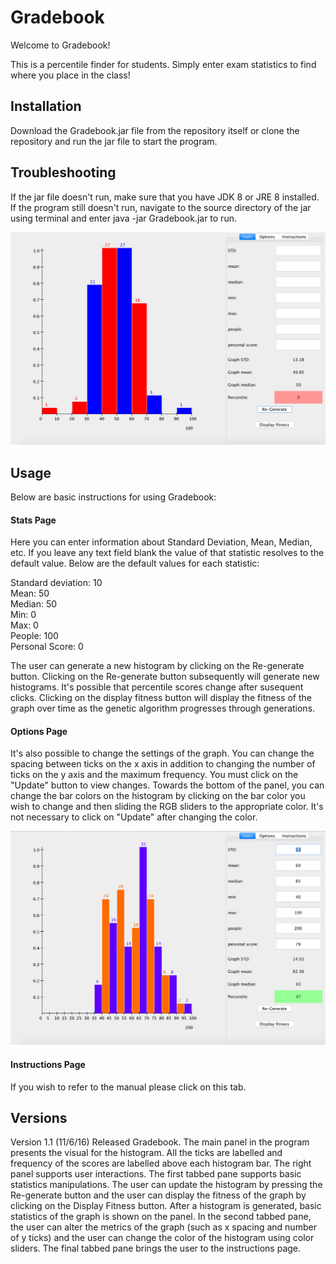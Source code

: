 <h1> Gradebook  </h1>

Welcome to Gradebook!

This is a percentile finder for students. Simply enter exam statistics to find where you place in the class!

<h2> Installation </h2>
Download the Gradebook.jar file from the repository itself or clone the repository and run the jar file to start the program. 

<h2> Troubleshooting </h2>
If the jar file doesn't run, make sure that you have JDK 8 or JRE 8 installed. If the program still doesn't run, navigate to the source directory of the jar using terminal and enter java -jar Gradebook.jar to run.

![alt text](image1.png "Description goes here")

<h2> Usage </h2>
Below are basic instructions for using Gradebook:

<h4> Stats Page </h4>
Here you can enter information about Standard Deviation, Mean, Median, etc. If you leave any text field blank the value of that statistic resolves to the default value. Below are the default values for each statistic:

Standard deviation: 10 <br>
Mean: 50 <br>
Median: 50 <br>
Min: 0 <br>
Max: 0 <br>
People: 100 <br>
Personal Score: 0 <br>

The user can generate a new histogram by clicking on the Re-generate button. Clicking on the Re-generate button subsequently will generate new histograms. It's possible that percentile scores change after susequent clicks. Clicking on the display fitness button will display the fitness of the graph over time as the genetic algorithm progresses through generations.

<h4> Options Page </h4>
It's also possible to change the settings of the graph. You can change the spacing between ticks on the x axis in addition to changing the number of ticks on the y axis and the maximum frequency. You must click on the "Update" button to view changes. Towards the bottom of the panel, you can change the bar colors on the histogram by clicking on the bar color you wish to change and then sliding the RGB sliders to the appropriate color. It's not necessary to click on "Update" after changing the color.

![alt text](image2.png "Description goes here")

<h4> Instructions Page </h4>
If you wish to refer to the manual please click on this tab.

<h2> Versions </h2>
Version 1.1 (11/6/16) Released Gradebook. The main panel in the program presents the visual for the histogram. All the ticks are labelled and frequency of the scores are labelled above each histogram bar. The right panel supports user interactions. The first tabbed pane supports basic statistics manipulations. The user can update the histogram by pressing the Re-generate button and the user can display the fitness of the graph by clicking on the Display Fitness button. After a histogram is generated, basic statistics of the graph is shown on the panel. In the second tabbed pane, the user can alter the metrics of the graph (such as x spacing and number of y ticks) and the user can change the color of the histogram using color sliders. The final tabbed pane brings the user to the instructions page. 
